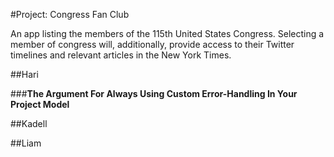 #Project: Congress Fan Club

An app listing the members of the 115th United States Congress. 
Selecting a member of congress will, additionally, provide access to their Twitter timelines and relevant articles in the New York Times.

##Hari

###**The Argument For Always Using Custom Error-Handling In Your Project Model**











##Kadell

##Liam

